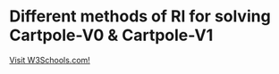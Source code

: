 # Different methods of Rl for solving Cartpole-V0 & Cartpole-V1

<p><a href="https://wandb.ai/iamjalipo/cartpole/reports/Project-Dashboard--Vmlldzo2MTczMzg/edit?flasher=&template=dashboard">Visit W3Schools.com!</a></p>
